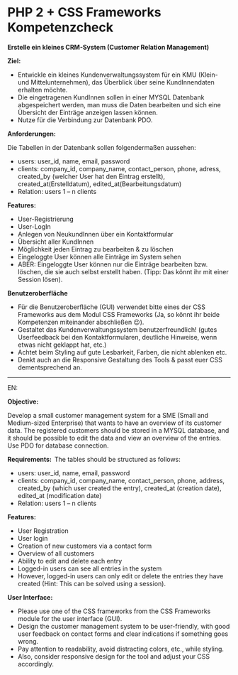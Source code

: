 # PHP 2 + CSS Frameworks Kompetenzcheck
**Erstelle ein kleines CRM-System (Customer Relation Management)**

**Ziel:**  
- Entwickle ein kleines Kundenverwaltungssystem für ein KMU (Klein- und Mittelunternehmen), das Überblick über seine KundInnendaten erhalten möchte.  
- Die eingetragenen KundInnen sollen in einer MYSQL Datenbank abgespeichert werden, man muss die Daten bearbeiten und sich eine Übersicht der Einträge anzeigen lassen können.  
- Nutze für die Verbindung zur Datenbank PDO.  

**Anforderungen:**  

Die Tabellen in der Datenbank sollen folgendermaßen aussehen:  
- users: user_id, name, email, password  
- clients: company_id, company_name, contact_person, phone, adress, created_by (welcher User hat den Eintrag erstellt), created_at(Erstelldatum), edited_at(Bearbeitungsdatum)  
- Relation: users 1 – n clients    

**Features:**  
- User-Registrierung  
- User-LogIn  
- Anlegen von NeukundInnen über ein Kontaktformular  
- Übersicht aller KundInnen  
- Möglichkeit jeden Eintrag zu bearbeiten & zu löschen  
- Eingeloggte User können alle Einträge im System sehen  
- ABER: Eingeloggte User können nur die Einträge bearbeiten bzw. löschen, die sie auch selbst erstellt haben. (Tipp: Das könnt ihr mit einer Session lösen).  

**Benutzeroberfläche**  
- Für die Benutzeroberfläche (GUI) verwendet bitte eines der CSS Frameworks aus dem Modul CSS Frameworks (Ja, so könnt ihr beide Kompetenzen miteinander abschließen 😉).   
- Gestaltet das Kundenverwaltungssystem benutzerfreundlich! (gutes Userfeedback bei den Kontaktformularen, deutliche Hinweise, wenn etwas nicht geklappt hat, etc.)  
- Achtet beim Styling auf gute Lesbarkeit, Farben, die nicht ablenken etc.  
- Denkt auch an die Responsive Gestaltung des Tools & passt euer CSS dementsprechend an.  
---

EN:  

**Objective:**  

Develop a small customer management system for a SME (Small and Medium-sized Enterprise) that wants to have an overview of its customer data. The registered customers should be stored in a MYSQL database, and it should be possible to edit the data and view an overview of the entries. Use PDO for database connection.  

**Requirements:**  
The tables should be structured as follows:  
- users: user_id, name, email, password  
- clients: company_id, company_name, contact_person, phone, address, created_by (which user created the entry), created_at (creation date), edited_at (modification date)  
- Relation: users 1 – n clients  

**Features:**  
- User Registration  
- User login  
- Creation of new customers via a contact form  
- Overview of all customers  
- Ability to edit and delete each entry  
- Logged-in users can see all entries in the system  
- However, logged-in users can only edit or delete the entries they have created (Hint: This can be solved using a session).  

**User Interface:**  
- Please use one of the CSS frameworks from the CSS Frameworks module for the user interface (GUI).  
- Design the customer management system to be user-friendly, with good user feedback on contact forms and clear indications if something goes wrong.  
- Pay attention to readability, avoid distracting colors, etc., while styling.  
- Also, consider responsive design for the tool and adjust your CSS accordingly. 

